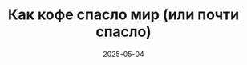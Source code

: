 ---
title: Как кофе спасло мир (или почти спасло)
description: Многие считают, что именно утренняя чашка кофе стала причиной большинства великих изобретений. От программистов до писателей — все они сначала делают глоток бодрящего напитка и только потом приступают к работе. В этой статье мы шутливо рассмотрим, как бы выглядел мир без кофе, возможно, не было бы ни интернета, ни романтических комедий, ни даже понятия "дедлайн". Так выпьем же за будущее... или хотя бы за третью чашку эспрессо!
date: 2025-05-04
---